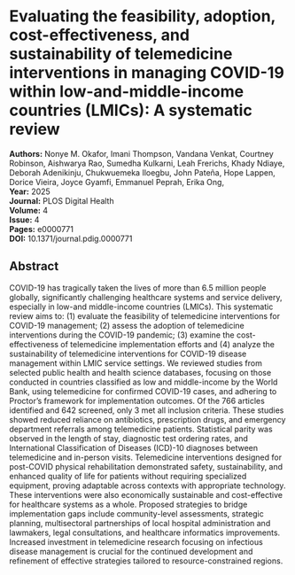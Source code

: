 # Evaluating the feasibility, adoption, cost-effectiveness, and sustainability of telemedicine interventions in managing COVID-19 within low-and-middle-income countries (LMICs): A systematic review

**Authors:** Nonye M. Okafor, Imani Thompson, Vandana Venkat, Courtney Robinson, Aishwarya Rao, Sumedha Kulkarni, Leah Frerichs, Khady Ndiaye, Deborah Adenikinju, Chukwuemeka Iloegbu, John Pateña, Hope Lappen, Dorice Vieira, Joyce Gyamfi, Emmanuel Peprah, Erika Ong,  
**Year:** 2025  
**Journal:** PLOS Digital Health  
**Volume:** 4  
**Issue:** 4  
**Pages:** e0000771  
**DOI:** 10.1371/journal.pdig.0000771  

## Abstract
COVID-19 has tragically taken the lives of more than 6.5 million people globally, significantly challenging healthcare systems and service delivery, especially in low-and middle-income countries (LMICs). This systematic review aims to: (1) evaluate the feasibility of telemedicine interventions for COVID-19 management; (2) assess the adoption of telemedicine interventions during the COVID-19 pandemic; (3) examine the cost-effectiveness of telemedicine implementation efforts and (4) analyze the sustainability of telemedicine interventions for COVID-19 disease management within LMIC service settings. We reviewed studies from selected public health and health science databases, focusing on those conducted in countries classified as low and middle-income by the World Bank, using telemedicine for confirmed COVID-19 cases, and adhering to Proctor’s framework for implementation outcomes. Of the 766 articles identified and 642 screened, only 3 met all inclusion criteria. These studies showed reduced reliance on antibiotics, prescription drugs, and emergency department referrals among telemedicine patients. Statistical parity was observed in the length of stay, diagnostic test ordering rates, and International Classification of Diseases (ICD)-10 diagnoses between telemedicine and in-person visits. Telemedicine interventions designed for post-COVID physical rehabilitation demonstrated safety, sustainability, and enhanced quality of life for patients without requiring specialized equipment, proving adaptable across contexts with appropriate technology. These interventions were also economically sustainable and cost-effective for healthcare systems as a whole. Proposed strategies to bridge implementation gaps include community-level assessments, strategic planning, multisectoral partnerships of local hospital administration and lawmakers, legal consultations, and healthcare informatics improvements. Increased investment in telemedicine research focusing on infectious disease management is crucial for the continued development and refinement of effective strategies tailored to resource-constrained regions.

